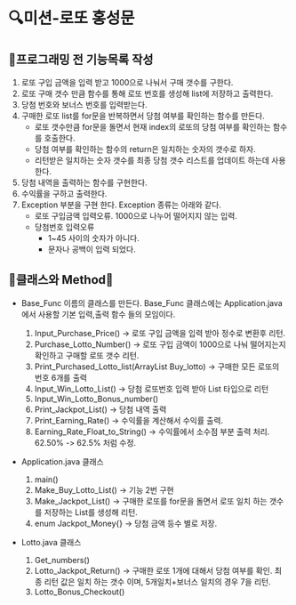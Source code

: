 # 🔍미션-로또 홍성문 

## 🚀프로그래밍 전 기능목록 작성
1. 로또 구입 금액을 입력 받고 1000으로 나눠서 구매 갯수를 구한다.
2. 로또 구매 갯수 만큼 함수를 통해 로또 번호를 생성해 list에 저장하고 출력한다.
3. 당첨 번호와 보너스 번호를 입력받는다.
4. 구매한 로또 list를 for문을 반복하면서 당첨 여부를 확인하는 함수를 만든다. 
    - 로또 갯수만큼 for문을 돌면서 현재 index의 로또의 당첨 여부를 확인하는 함수를 호출한다.
    - 당첨 여부를 확인하는 함수의 return은 일치하는 숫자의 갯수로 하자.
    - 리턴받은 일치하는 숫자 갯수를 최종 당첨 갯수 리스트를 업데이트 하는데 사용한다.
5. 당첨 내역을 출력하는 함수를 구현한다.
6. 수익률을 구하고 출력한다.
7. Exception 부분을 구현 한다. Exception 종류는 아래와 같다.
    - 로또 구입금액 입력오류. 1000으로 나누어 떨어지지 않는 입력.
    - 당첨번호 입력오류
      - 1~45 사이의 숫자가 아니다.  
      - 문자나 공백이 입력 되었다. 
   
## 📮클래스와 Method📮
- Base_Func 이름의 클래스를 만든다. Base_Func 클래스에는 Application.java에서 사용할 기본 입력,출력 함수 들의 모임이다.
  1. Input_Purchase_Price() -> 로또 구입 금액을 입력 받아 정수로 변환후 리턴.
  2. Purchase_Lotto_Number() -> 로또 구입 금액이 1000으로 나눠 떨어지는지 확인하고 구매할 로또 갯수 리턴.
  3. Print_Purchased_Lotto_list(ArrayList<Lotto> Buy_lotto) -> 구매한 모든 로또의 번호 6개를 출력
  4. Input_Win_Lotto_List() -> 당첨 로또번호 입력 받아 List<Integer> 타입으로 리턴
  5. Input_Win_Lotto_Bonus_number() 
  6. Print_Jackpot_List() -> 당첨 내역 출력
  7. Print_Earning_Rate() -> 수익률을 계산해서 수익률 출력.
  8. Earning_Rate_Float_to_String() -> 수익률에서 소수점 부분 출력 처리. 62.50% -> 62.5% 처럼 수정.

- Application.java 클래스
  1. main()
  2. Make_Buy_Lotto_List() -> 기능 2번 구현
  3. Make_Jackpot_List() -> 구매한 로또를 for문을 돌면서 로또 일치 하는 갯수를 저장하는 List를 생성해 리턴.
  4. enum Jackpot_Money{} -> 당첨 금액 등수 별로 저장.

- Lotto.java 클래스
  1. Get_numbers()
  2. Lotto_Jackpot_Return() -> 구매한 로또 1개에 대해서 당첨 여부를 확인. 최종 리턴 값은 일치 하는 갯수 이며, 5개일치+보너스 일치의 경우 7을 리턴.
  3. Lotto_Bonus_Checkout() 